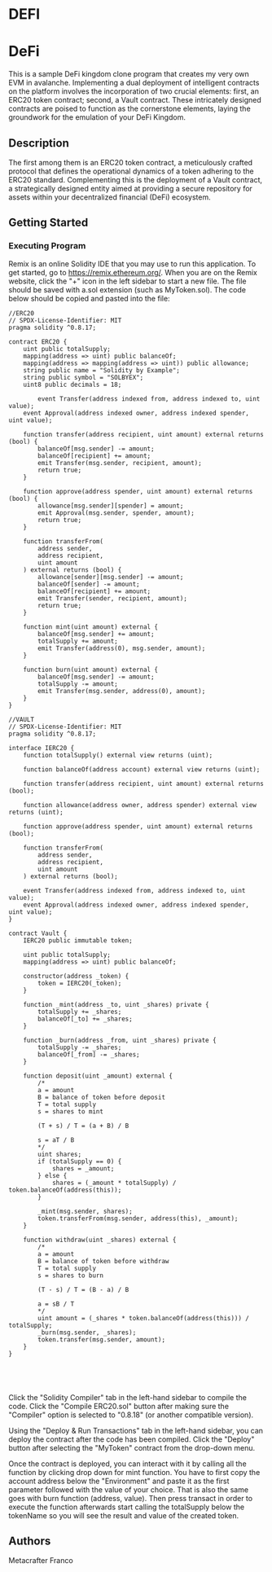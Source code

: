 # DEFI

# DeFi
This is a sample DeFi kingdom clone program that creates my very own EVM in avalanche. Implementing a dual deployment of intelligent contracts on the platform involves the incorporation of two crucial elements: first, an ERC20 token contract; second, a Vault contract. These intricately designed contracts are poised to function as the cornerstone elements, laying the groundwork for the emulation of your DeFi Kingdom.
## Description
The first among them is an ERC20 token contract, a meticulously crafted protocol that defines the operational dynamics of a token adhering to the ERC20 standard. Complementing this is the deployment of a Vault contract, a strategically designed entity aimed at providing a secure repository for assets within your decentralized financial (DeFi) ecosystem.
## Getting Started
### Executing Program
Remix is an online Solidity IDE that you may use to run this application. To get started, go to https://remix.ethereum.org/.
When you are on the Remix website, click the "+" icon in the left sidebar to start a new file. The file should be saved with a.sol extension (such as MyToken.sol). The code below should be copied and pasted into the file:

```solidity
//ERC20
// SPDX-License-Identifier: MIT
pragma solidity ^0.8.17;

contract ERC20 {
    uint public totalSupply;
    mapping(address => uint) public balanceOf;
    mapping(address => mapping(address => uint)) public allowance;
    string public name = "Solidity by Example";
    string public symbol = "SOLBYEX";
    uint8 public decimals = 18;

		event Transfer(address indexed from, address indexed to, uint value);
    event Approval(address indexed owner, address indexed spender, uint value);

    function transfer(address recipient, uint amount) external returns (bool) {
        balanceOf[msg.sender] -= amount;
        balanceOf[recipient] += amount;
        emit Transfer(msg.sender, recipient, amount);
        return true;
    }

    function approve(address spender, uint amount) external returns (bool) {
        allowance[msg.sender][spender] = amount;
        emit Approval(msg.sender, spender, amount);
        return true;
    }

    function transferFrom(
        address sender,
        address recipient,
        uint amount
    ) external returns (bool) {
        allowance[sender][msg.sender] -= amount;
        balanceOf[sender] -= amount;
        balanceOf[recipient] += amount;
        emit Transfer(sender, recipient, amount);
        return true;
    }

    function mint(uint amount) external {
        balanceOf[msg.sender] += amount;
        totalSupply += amount;
        emit Transfer(address(0), msg.sender, amount);
    }

    function burn(uint amount) external {
        balanceOf[msg.sender] -= amount;
        totalSupply -= amount;
        emit Transfer(msg.sender, address(0), amount);
    }
}

```

```solidity
//VAULT
// SPDX-License-Identifier: MIT
pragma solidity ^0.8.17;

interface IERC20 {
    function totalSupply() external view returns (uint);

    function balanceOf(address account) external view returns (uint);

    function transfer(address recipient, uint amount) external returns (bool);

    function allowance(address owner, address spender) external view returns (uint);

    function approve(address spender, uint amount) external returns (bool);

    function transferFrom(
        address sender,
        address recipient,
        uint amount
    ) external returns (bool);

    event Transfer(address indexed from, address indexed to, uint value);
    event Approval(address indexed owner, address indexed spender, uint value);
}

contract Vault {
    IERC20 public immutable token;

    uint public totalSupply;
    mapping(address => uint) public balanceOf;

    constructor(address _token) {
        token = IERC20(_token);
    }

    function _mint(address _to, uint _shares) private {
        totalSupply += _shares;
        balanceOf[_to] += _shares;
    }

    function _burn(address _from, uint _shares) private {
        totalSupply -= _shares;
        balanceOf[_from] -= _shares;
    }

    function deposit(uint _amount) external {
        /*
        a = amount
        B = balance of token before deposit
        T = total supply
        s = shares to mint

        (T + s) / T = (a + B) / B 

        s = aT / B
        */
        uint shares;
        if (totalSupply == 0) {
            shares = _amount;
        } else {
            shares = (_amount * totalSupply) / token.balanceOf(address(this));
        }

        _mint(msg.sender, shares);
        token.transferFrom(msg.sender, address(this), _amount);
    }

    function withdraw(uint _shares) external {
        /*
        a = amount
        B = balance of token before withdraw
        T = total supply
        s = shares to burn

        (T - s) / T = (B - a) / B 

        a = sB / T
        */
        uint amount = (_shares * token.balanceOf(address(this))) / totalSupply;
        _burn(msg.sender, _shares);
        token.transfer(msg.sender, amount);
    }
}





```

Click the "Solidity Compiler" tab in the left-hand sidebar to compile the code. Click the "Compile ERC20.sol" button after making sure the "Compiler" option is selected to "0.8.18" (or another compatible version).

Using the "Deploy & Run Transactions" tab in the left-hand sidebar, you can deploy the contract after the code has been compiled. Click the "Deploy" button after selecting the "MyToken" contract from the drop-down menu.

Once the contract is deployed, you can interact with it by calling all the function by clicking drop down for mint function. You have to first copy the account address below the "Environment" and paste it as the first parameter followed with the value of your choice. That is also the same goes with burn function (address, value). Then press transact in order to execute the function afterwards start calling the totalSupply below the tokenName so you will see the result and value of the created token. 

## Authors
Metacrafter Franco

